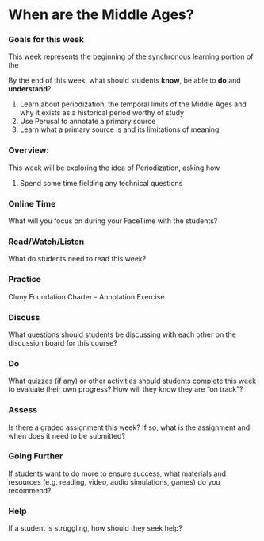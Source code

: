 # When are the Middle Ages?

### Goals for this week

This week represents the beginning of the synchronous learning portion of the 



By the end of this week, what should students **know**, be able to **do** and **understand**?

1. Learn about periodization, the temporal limits of the Middle Ages and why it exists as a historical period worthy of study
2. Use Perusal to annotate a primary source
3. Learn what a primary source is and its limitations of meaning

### Overview:

This week will be exploring the idea of Periodization, asking how 

1. Spend some time fielding any technical questions

### **Online Time**

What will you focus on during your FaceTime with the students?

### Read/Watch/Listen

What do students need to read this week?

### Practice

Cluny Foundation Charter - Annotation Exercise

### **Discuss**

What questions should students be discussing with each other on the discussion board for this course?

### **Do**

What quizzes \(if any\) or other activities should students complete this week to evaluate their own progress? How will they know they are “on track”?

### **Assess** 

Is there a graded assignment this week? If so, what is the assignment and when does it need to be submitted?

### Going Further

If students want to do more to ensure success, what materials and resources \(e.g. reading, video, audio simulations, games\) do you recommend?

### **Help**

 If a student is struggling, how should they seek help?

